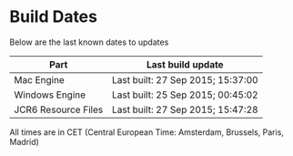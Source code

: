 # Build Dates

Below are the last known dates to updates

Part | Last build update
-----|-----
Mac Engine | Last built: 27 Sep 2015; 15:37:00
Windows Engine | Last built: 25 Sep 2015; 00:45:02
JCR6 Resource Files | Last built: 27 Sep 2015; 15:47:28
All times are in CET (Central European Time: Amsterdam, Brussels, Paris, Madrid)



